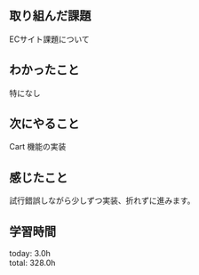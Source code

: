 ## 取り組んだ課題
ECサイト課題について   
## わかったこと
 特になし
## 次にやること
 Cart 機能の実装
## 感じたこと
試行錯誤しながら少しずつ実装、折れずに進みます。
## 学習時間
today: 3.0h   
total: 328.0h
